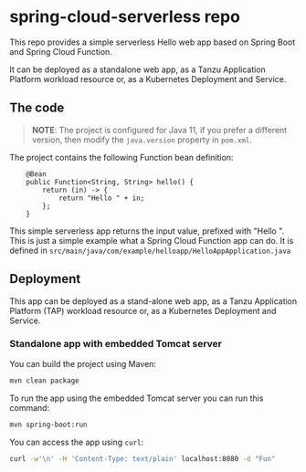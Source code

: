 # spring-cloud-serverless repo

This repo provides a simple serverless Hello web app based on Spring Boot and Spring Cloud Function.

It can be deployed as a standalone web app, as a Tanzu Application Platform workload resource or, as a Kubernetes Deployment and Service.

## The code

> **NOTE**: The project is configured for Java 11, if you prefer a different version, then modify the `java.version` property in `pom.xml`.

The project contains the following Function bean definition:

```text
	@Bean
	public Function<String, String> hello() {
		return (in) -> {
			return "Hello " + in;
		};
	}
```

This simple serverless app returns the input value, prefixed with "Hello ". This is just a simple example what a Spring Cloud Function app can do. 
It is defined in `src/main/java/com/example/helloapp/HelloAppApplication.java`

## Deployment

This app can be deployed as a stand-alone web app, as a Tanzu Application Platform (TAP) workload resource or, as a Kubernetes Deployment and Service.

### Standalone app with embedded Tomcat server

You can build the project using Maven:

```bash
mvn clean package
```

To run the app using the embedded Tomcat server you can run this command:

```bash
mvn spring-boot:run
```

You can access the app using `curl`:

```bash
curl -w'\n' -H 'Content-Type: text/plain' localhost:8080 -d "Fun"
```
